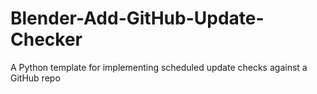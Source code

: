 # Blender-Add-GitHub-Update-Checker
A Python template for implementing scheduled update checks against a GitHub repo
